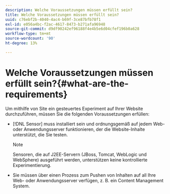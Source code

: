 ```yaml
---
description: Welche Voraussetzungen müssen erfüllt sein?
title: Welche Voraussetzungen müssen erfüllt sein?
uuid: c76ebf2b-4040-4ac4-b69f-3ce87bfb78f1
exl-id: e056a4bc-f2ac-4617-8473-b271afa96948
source-git-commit: d9df90242ef96188f4e4b5e6d04cfef196b0a628
workflow-type: tm+mt
source-wordcount: '90'
ht-degree: 13%

---
```


# Welche Voraussetzungen müssen erfüllt sein?{#what-are-the-requirements}

Um mithilfe von Site ein gesteuertes Experiment auf Ihrer Website durchzuführen, müssen Sie die folgenden Voraussetzungen erfüllen:

* [!DNL Sensor] muss installiert sein und ordnungsgemäß auf jedem Web- oder Anwendungsserver funktionieren, der die Website-Inhalte unterstützt, die Sie testen.

   >[!NOTE]
   >
   >Sensoren, die auf J2EE-Servern (JBoss, Tomcat, WebLogic und WebSphere) ausgeführt werden, unterstützen keine kontrollierte Experimentierung.

* Sie müssen über einen Prozess zum Pushen von Inhalten auf all Ihre Web- oder Anwendungsserver verfügen, z. B. ein Content Management System.
